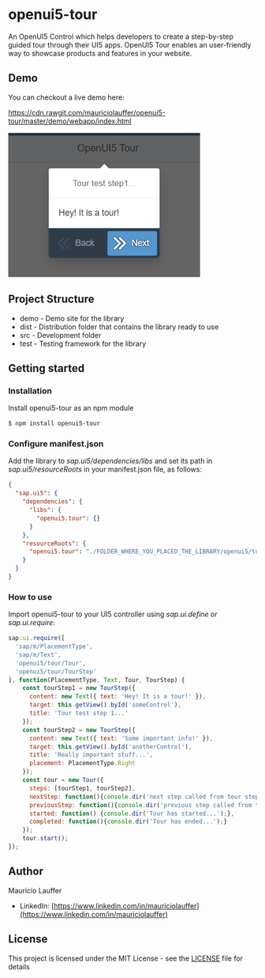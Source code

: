 # openui5-tour
An OpenUI5 Control which helps developers to create a step-by-step guided tour through their UI5 apps.
OpenUI5 Tour enables an user-friendly way to showcase products and features in your website.


## Demo
You can checkout a live demo here:

https://cdn.rawgit.com/mauriciolauffer/openui5-tour/master/demo/webapp/index.html

[<img src="openui5-tour.png">](https://raw.githubusercontent.com/mauriciolauffer/openui5-tour/master/openui5-tour.png)


## Project Structure
* demo - Demo site for the library
* dist - Distribution folder that contains the library ready to use
* src  - Development folder
* test - Testing framework for the library


## Getting started

### Installation
Install openui5-tour as an npm module
```sh
$ npm install openui5-tour
```

### Configure manifest.json
Add the library to *sap.ui5/dependencies/libs* and set its path in *sap.ui5/resourceRoots* in your manifest.json file, as follows:

```json
{
  "sap.ui5": {
    "dependencies": {
      "libs": {
        "openui5.tour": {}
      }
    },
    "resourceRoots": {
      "openui5.tour": "./FOLDER_WHERE_YOU_PLACED_THE_LIBRARY/openui5/tour/"
    }
  }
}
```

### How to use
Import openui5-tour to your UI5 controller using *sap.ui.define* or *sap.ui.require*:

```javascript
sap.ui.require([
  'sap/m/PlacementType',
  'sap/m/Text',
  'openui5/tour/Tour',
  'openui5/tour/TourStep'
], function(PlacementType, Text, Tour, TourStep) {
    const tourStep1 = new TourStep({
      content: new Text({ text: 'Hey! It is a tour!' }),
      target: this.getView().byId('someControl'),
      title: 'Tour test step 1...'
    });
    const tourStep2 = new TourStep({
      content: new Text({ text: 'Some important info!' }),
      target: this.getView().byId('anotherControl'),
      title: 'Really important stuff...',
      placement: PlacementType.Right
    });
    const tour = new Tour({
      steps: [tourStep1, tourStep2],
      nextStep: function(){console.dir('next step called from tour step...');},
      previousStep: function(){console.dir('previous step called from tour step...');},
      started: function() {console.dir('Tour has started...');},
      completed: function(){console.dir('Tour has ended...');}
    });
    tour.start();
});
```


## Author
Mauricio Lauffer

 - LinkedIn: [https://www.linkedin.com/in/mauriciolauffer](https://www.linkedin.com/in/mauriciolauffer)

## License
This project is licensed under the MIT License - see the [LICENSE](LICENSE) file for details
